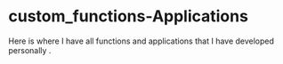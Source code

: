 # custom_functions-Applications
Here is where I have all functions and applications that I have developed personally .
